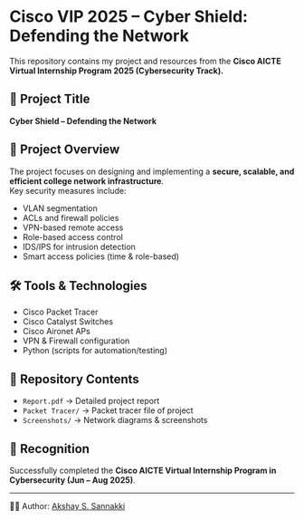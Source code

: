 # Cisco VIP 2025 – Cyber Shield: Defending the Network

This repository contains my project and resources from the **Cisco AICTE Virtual Internship Program 2025 (Cybersecurity Track).**

## 📌 Project Title
**Cyber Shield – Defending the Network**

## 📖 Project Overview
The project focuses on designing and implementing a **secure, scalable, and efficient college network infrastructure**.  
Key security measures include:
- VLAN segmentation
- ACLs and firewall policies
- VPN-based remote access
- Role-based access control
- IDS/IPS for intrusion detection
- Smart access policies (time & role-based)

## 🛠️ Tools & Technologies
- Cisco Packet Tracer
- Cisco Catalyst Switches
- Cisco Aironet APs
- VPN & Firewall configuration
- Python (scripts for automation/testing)

## 📂 Repository Contents
- `Report.pdf` → Detailed project report
- `Packet Tracer/` → Packet tracer file of project
- `Screenshots/` → Network diagrams & screenshots

## 🏅 Recognition
Successfully completed the **Cisco AICTE Virtual Internship Program in Cybersecurity (Jun – Aug 2025)**.

---
👨‍💻 Author: [Akshay S. Sannakki](https://github.com/akshay-sannakki24)
